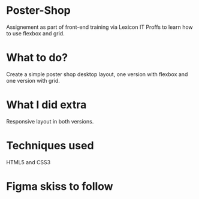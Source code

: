 # Poster-Shop

Assignement as part of front-end training via Lexicon IT Proffs to learn how to use flexbox and grid.

# What to do?

Create a simple poster shop desktop layout, one version with flexbox and one version with grid.

# What I did extra

Responsive layout in both versions.

# Techniques used

HTML5 and CSS3

# Figma skiss to follow
